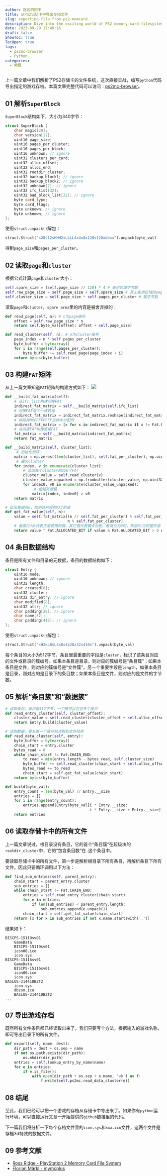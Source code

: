 ```yaml
---
author: 路边的阿不
title: 从PS2记忆卡中导出存档文件
slug: exporting-file-from-ps2-memcard
description: Dive into the exciting world of PS2 memory card filesystems and learn how to extract specific game saves using Python. Fully executable code provided. Step into our in-depth analysis!
date: 2023-09-29 17:49:16
draft: false
ShowToc: true
TocOpen: true
tags:
  - ps2mc-browser
  - Python
categories:
  - 教程
---
```

上一篇文章中我们解析了PS2存储卡的文件系统，这次直接实战，编写`python`代码导出指定的游戏存档。本篇文章完整代码可以访问：[ps2mc-browser](https://github.com/caol64/ps2mc-browser)。

## 01 解析`SuperBlock`
`SuperBlock`结构如下，大小为340字节：
```c++
struct SuperBlock {
    char magic[28];
    char version[12];
    uint16 page_size;
    uint16 pages_per_cluster;
    uint16 pages_per_block;
    uint16 unknown; // ignore
    uint32 clusters_per_card;
    uint32 alloc_offset;
    uint32 alloc_end;
    uint32 rootdir_cluster;
    uint32 backup_block1; // ignore
    uint32 backup_block2; // ignore
    uint32 unknown[2]; // ignore
    uint32 ifc_list[32];
    uint32 bad_block_list[32]; // ignore
    byte card_type;
    byte card_flags;
    byte unknown; // ignore
    byte unknown; // ignore
};
```
使用`struct.unpack()`解包：
```python
struct.Struct("<28s12sHHH2xLLLL4x4x8x128s128xbbxx").unpack(byte_val)
```
得到`page_size`和`pages_per_cluster`。

## 02 读取`page`和`cluster`
根据公式计算`page`和`cluster`大小：
```python
self.spare_size = (self.page_size // 128) * 4 # 备用区域字节数
self.raw_page_size = self.page_size + self.spare_size # 算上备用区域的page字节数
self.cluster_size = self.page_size * self.pages_per_cluster # 簇字节数
```

读取`page`和`cluster`，`spare area`里的内容是被舍弃掉的：
```python
def read_page(self, n): # n为page编号
    offset = self.raw_page_size * n
    return self.byte_val[offset: offset + self.page_size]

def read_cluster(self, n): # n为cluster编号
    page_index = n * self.pages_per_cluster
    byte_buffer = bytearray()
    for i in range(self.pages_per_cluster):
        byte_buffer += self.read_page(page_index + i)
    return bytes(byte_buffer)
```

## 03 构建`FAT`矩阵
从上一篇文章知道`FAT`矩阵的构建方式如下：
![](imgs/posts/2023-09-29-exporting-file-from-ps2-memcard/%E5%AD%98%E5%82%A8%E5%8D%A1-FAT2.jpg)

```python
def __build_fat_matrix(self):
    # 从ifc_list构建间接FAT
    indirect_fat_matrix = self.__build_matrix(self.ifc_list)
    # 间接FAT是个一维数组
    indirect_fat_matrix = indirect_fat_matrix.reshape(indirect_fat_matrix.size)
    # 排除掉0xFFFFFFFF这种未分配的
    indirect_fat_matrix = [x for x in indirect_fat_matrix if x != Fat.UNALLOCATED]
    # 从间接FAT构建直接FAT
    fat_matrix = self.__build_matrix(indirect_fat_matrix)
    return fat_matrix

def __build_matrix(self, cluster_list):
     # 初始化矩阵
    matrix = np.zeros((len(cluster_list), self.fat_per_cluster), np.uint32)
     # 遍历cluster
    for index, v in enumerate(cluster_list):
        # 读出每个cluster的256个FAT
        cluster_value = self.read_cluster(v)
        cluster_value_unpacked = np.frombuffer(cluster_value, np.uint32)
        for index0, v0 in enumerate(cluster_value_unpacked):
             # 给矩阵赋值
            matrix[index, index0] = v0
    return matrix

# 给出簇编号n，找到其对应的FAT的值
def get_fat_value(self, n):
    value = self.fat_matrix[(n // self.fat_per_cluster) % self.fat_per_cluster,
                            n % self.fat_per_cluster]
    # 最高位为8代表正常使用的簇，其它值代表簇未分配，最高位为8时，取低31位的整形值
    return value ^ Fat.ALLOCATED_BIT if value & Fat.ALLOCATED_BIT > 0 else value
```

## 04 条目数据结构
条目是所有文件和目录的元数据，条目的数据结构如下：
```c++
struct Entry {
    uint16 mode;
    uint16 unknown; // ignore
    uint32 length;
    char created[8];
    uint32 cluster;
    uint32 dir_entry; // ignore
    char modified[8];
    uint32 attr; // ignore
    char padding[28]; // ignore
    char name[32];
    char padding[416]; // ignore
};
```
使用`struct.unpack()`解包：
```python
struct.Struct("<H2xL8sL4x8s4x28x32s416x").unpack(byte_val)
```
每个条目的大小为512字节，条目里最重要的字段是`cluster`，标识了该条目对应的文件或目录的簇编号。如果本条目是目录，则对应的簇编号是“条目簇”；如果本条目是文件，则对应的簇编号是“文件簇”。另一个重要字段是`length`，如果本条目是目录，则对应的是目录下的条目数；如果本条目是文件，则对应的是文件的字节数。

## 05 解析“条目簇”和“数据簇”
```python
# 读取条目，条目是512字节，一个簇可以包含多个条目
def read_entry_cluster(self, cluster_offset):
    cluster_value = self.read_cluster(cluster_offset + self.alloc_offset)
    return Entry.build(cluster_value)

# 读取数据，要从第一个簇开始读取到文件结束
def read_data_cluster(self, entry):
    byte_buffer = bytearray()
    chain_start = entry.cluster
    bytes_read = 0
    while chain_start != Fat.CHAIN_END:
        to_read = min(entry.length - bytes_read, self.cluster_size)
        byte_buffer += self.read_cluster(chain_start + self.alloc_offset)[:to_read]
        bytes_read += to_read
        chain_start = self.get_fat_value(chain_start)
    return bytes(byte_buffer)

def build(byte_val):
    entry_count = len(byte_val) // Entry.__size
    entries = []
    for i in range(entry_count):
        entries.append(Entry(byte_val[i * Entry.__size:
                                      i * Entry.__size + Entry.__size]))
    return entries
```

## 06 读取存储卡中的所有文件
上一篇文章说过，根目录没有条目，它的首个“条目簇”在超级块的`rootdir_cluster`中，它的“包含条目数”在`.`这个条目中。

要读取存储卡中的所有文件，第一步是解析根目录下所有条目，再解析条目下所有文件。因此只要循环调用以下方法：
```python
def find_sub_entries(self, parent_entry):
    chain_start = parent_entry.cluster
    sub_entries = []
    while chain_start != Fat.CHAIN_END:
        entries = self.read_entry_cluster(chain_start)
        for e in entries:
            if len(sub_entries) < parent_entry.length:
                sub_entries.append(e.unpack())
        chain_start = self.get_fat_value(chain_start)
    return [x for x in sub_entries if not x.name.startswith('.')]
```
结果如下：
```
BISCPS-15119sv01
    GameData
    BISCPS-15119sv01
    icon00.ico
    icon.sys
BISCPS-15116sv01
    GameData
    BISCPS-15116sv01
    icon00.ico
    icon.sys
BASLUS-21441DBZT2
    icon.sys
    dbzsn.ico
    BASLUS-21441DBZT2
...
```

## 07 导出游戏存档
既然所有文件条目都已经读取出来了，我们只要写个方法，根据输入的游戏名称，即可导出目录下的所有文件。
```python
def export(self, name, dest):
    dir_path = dest + os.sep + name
    if not os.path.exists(dir_path):
        os.mkdir(dir_path)
    entries = self.lookup_entry_by_name(name)
    for e in entries:
        if e.is_file():
            with open(dir_path + os.sep + e.name, 'wb') as f:
                f.write(self.ps2mc.read_data_cluster(e))
```

## 08 结尾
至此，我们已经可以把一个游戏的存档从存储卡中导出来了。如果你有`python`运行环境，可以直接运行文章一开始提供的`github`链接里的代码。

下一篇我们将分析一下每个存档文件里的`icon.sys`和`xxx.ico`文件，这两个文件是存档3d特效的数据文件。

## 09 参考文献
- [Ross Ridge - PlayStation 2 Memory Card File System](https://www.ps2savetools.com/ps2memcardformat.html)
- [Florian Märkl - mymcplus](https://git.sr.ht/~thestr4ng3r/mymcplus)
